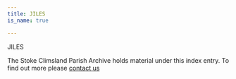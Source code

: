 ```yaml
---
title: JILES
is_name: true

---
```


JILES


The Stoke Climsland Parish Archive holds material under this index entry. To find out more please [contact us](/contact/)
